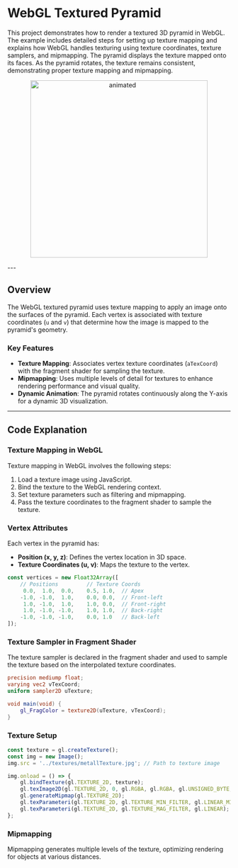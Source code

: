# WebGL Textured Pyramid

This project demonstrates how to render a textured 3D pyramid in WebGL. The example includes detailed steps for setting up texture mapping and explains how WebGL handles texturing using texture coordinates, texture samplers, and mipmapping. The pyramid displays the texture mapped onto its faces. As the pyramid rotates, the texture remains consistent, demonstrating proper texture mapping and mipmapping.

<p align="center">
<img src="../../figures/pyramidTextured.gif" alt="animated" width="400">
</p>
---

## **Overview**

The WebGL textured pyramid uses texture mapping to apply an image onto the surfaces of the pyramid. Each vertex is associated with texture coordinates (`u` and `v`) that determine how the image is mapped to the pyramid's geometry.

### **Key Features**
- **Texture Mapping**: Associates vertex texture coordinates (`aTexCoord`) with the fragment shader for sampling the texture.
- **Mipmapping**: Uses multiple levels of detail for textures to enhance rendering performance and visual quality.
- **Dynamic Animation**: The pyramid rotates continuously along the Y-axis for a dynamic 3D visualization.

---

## **Code Explanation**

### **Texture Mapping in WebGL**
Texture mapping in WebGL involves the following steps:
1. Load a texture image using JavaScript.
2. Bind the texture to the WebGL rendering context.
3. Set texture parameters such as filtering and mipmapping.
4. Pass the texture coordinates to the fragment shader to sample the texture.

### **Vertex Attributes**
Each vertex in the pyramid has:
- **Position (x, y, z)**: Defines the vertex location in 3D space.
- **Texture Coordinates (u, v)**: Maps the texture to the vertex.

```javascript
const vertices = new Float32Array([
    // Positions         // Texture Coords
     0.0,  1.0,  0.0,    0.5, 1.0,  // Apex
    -1.0, -1.0,  1.0,    0.0, 0.0,  // Front-left
     1.0, -1.0,  1.0,    1.0, 0.0,  // Front-right
     1.0, -1.0, -1.0,    1.0, 1.0,  // Back-right
    -1.0, -1.0, -1.0,    0.0, 1.0   // Back-left
]);
```

### **Texture Sampler in Fragment Shader**
The texture sampler is declared in the fragment shader and used to sample the texture based on the interpolated texture coordinates.

```glsl
precision mediump float;
varying vec2 vTexCoord;
uniform sampler2D uTexture;

void main(void) {
    gl_FragColor = texture2D(uTexture, vTexCoord);
}
```

### **Texture Setup**
```javascript
const texture = gl.createTexture();
const img = new Image();
img.src = '../textures/metallTexture.jpg'; // Path to texture image

img.onload = () => {
    gl.bindTexture(gl.TEXTURE_2D, texture);
    gl.texImage2D(gl.TEXTURE_2D, 0, gl.RGBA, gl.RGBA, gl.UNSIGNED_BYTE, img);
    gl.generateMipmap(gl.TEXTURE_2D);
    gl.texParameteri(gl.TEXTURE_2D, gl.TEXTURE_MIN_FILTER, gl.LINEAR_MIPMAP_LINEAR);
    gl.texParameteri(gl.TEXTURE_2D, gl.TEXTURE_MAG_FILTER, gl.LINEAR);
};
```

### **Mipmapping**
Mipmapping generates multiple levels of the texture, optimizing rendering for objects at various distances.
